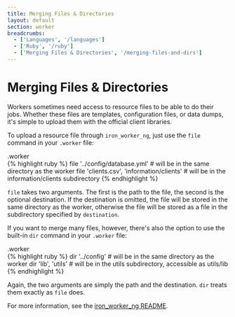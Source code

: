 ```yaml
---
title: Merging Files & Directories
layout: default
section: worker
breadcrumbs:
  - ['Languages', '/languages']
  - ['Ruby', '/ruby']
  - ['Merging Files & Directories', '/merging-files-and-dirs']
---
```


# Merging Files & Directories

Workers sometimes need access to resource files to be able to do their jobs. 
Whether these files are templates, configuration files, or data dumps, it's 
simple to upload them with the official client libraries.

To upload a resource file through `iron_worker_ng`, just use the `file` command in your `.worker` file:

<figcaption><span>.worker </span></figcaption>
{% highlight ruby %}
file '../config/database.yml' # will be in the same directory as the worker
file 'clients.csv', 'information/clients' # will be in the information/clients subdirectory
{% endhighlight %}

`file` takes two arguments. The first is the path to the file, the 
second is the optional destination. If the destination is omitted, the file 
will be stored in the same directory as the worker, otherwise the file will be 
stored as a file in the subdirectory specified by `destination`.

If you want to merge many files, however, there's also the option to use the 
built-in `dir` command in your `.worker` file:

<figcaption><span>.worker </span></figcaption>
{% highlight ruby %}
dir '../config' # will be in the same directory as the worker
dir 'lib', 'utils' # will be in the utils subdirectory, accessible as utils/lib
{% endhighlight %}

Again, the two arguments are simply the path and the destination. `dir` 
treats them exactly as `file` does.

For more information, see the [iron_worker_ng README](https://github.com/iron-io/iron_worker_ruby_ng#readme).
